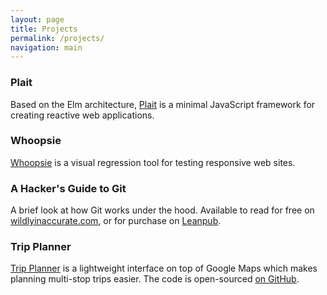 ```yaml
---
layout: page
title: Projects
permalink: /projects/
navigation: main
---
```


### Plait

Based on the Elm architecture, [Plait](https://wildlyinaccurate.com/plait/) is a minimal JavaScript framework for creating reactive web applications.

### Whoopsie

[Whoopsie](https://github.com/wildlyinaccurate/whoopsie) is a visual regression tool for testing responsive web sites.

### A Hacker's Guide to Git

A brief look at how Git works under the hood. Available to read for free on [wildlyinaccurate.com](/a-hackers-guide-to-git/), or for purchase on [Leanpub](https://leanpub.com/a-hackers-guide-to-git).

### Trip Planner

[Trip Planner](https://wildlyinaccurate.com/trip-planner/) is a lightweight interface on top of Google Maps which makes planning multi-stop trips easier. The code is open-sourced [on GitHub](https://github.com/wildlyinaccurate/trip-planner).
